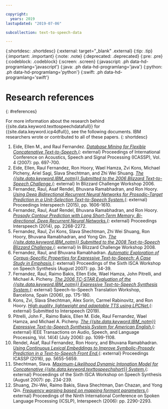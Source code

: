 ```yaml
---

copyright:
  years: 2019
lastupdated: "2019-07-06"

subcollection: text-to-speech-data

---
```


{:shortdesc: .shortdesc}
{:external: target="_blank" .external}
{:tip: .tip}
{:important: .important}
{:note: .note}
{:deprecated: .deprecated}
{:pre: .pre}
{:codeblock: .codeblock}
{:screen: .screen}
{:javascript: .ph data-hd-programlang='javascript'}
{:java: .ph data-hd-programlang='java'}
{:python: .ph data-hd-programlang='python'}
{:swift: .ph data-hd-programlang='swift'}

# Research references
{: #references}

For more information about the research behind {{site.data.keyword.texttospeechdatafull}} for {{site.data.keyword.icp4dfull}}, see the following documents. IBM researchers wrote or contributed to all of these papers.
{: shortdesc}

1.  <a id="eide2007" style="border-bottom:none">Eide, Ellen M., and Raul Fernandez.</a> [*Database Mining for Flexible Concatenative Text-to-Speech.*](http://ieeexplore.ieee.org/xpl/articleDetails.jsp?arnumber=4218196){: external} Proceedings of International Conference on Acoustics, Speech and Signal Processing (ICASSP), Vol. 4 (2007): pp. 697-700.
1.  <a id="eide2006" style="border-bottom:none">Eide, Ellen, Raul Fernandez, Ron Hoory, Wael Hamza, Zvi Kons, Michael Picheny, Ariel Sagi, Slava Shechtman, and Zhi Wei Shuang.</a> [*The {{site.data.keyword.IBM_notm}} Submitted to the 2006 Blizzard Text-to-Speech Challenge.*](http://www.festvox.org/blizzard/bc2006/ibm_blizzard2006.pdf){: external} In Blizzard Challenge Workshop 2006.
1.  <a id="fernandez2015" style="border-bottom:none">Fernandez, Raul, Asaf Rendel, Bhuvana Ramabhadran, and Ron Hoory.</a> [*Using Deep Bidirectional Recurrent Neural Networks for Prosodic-Target Prediction in a Unit-Selection Text-to-Speech System.*](https://www.researchgate.net/publication/295080074_Using_Deep_Bidirectional_Recurrent_Neural_Networks_for_Prosodic-Target_Prediction_in_a_Unit-Selection_Text-to-Speech_System){: external} Proceedings Interspeech (2015), pp. 1606-1610.
1.  <a id="fernandez2014" style="border-bottom:none">Fernandez, Raul, Asaf Rendel, Bhuvana Ramabhadran, and Ron Hoory.</a> [*Prosody Contour Prediction with Long Short-Term Memory, Bi-directional, Deep Recurrent Neural Networks.*](https://www.researchgate.net/publication/267154161_Prosody_Contour_Prediction_with_Long_Short-Term_Memory_Bi-Directional_Deep_Recurrent_Neural_Networks){: external} Proceedings Interspeech (2014), pp. 2268-2272.
1.  <a id="fernandez2008" style="border-bottom:none">Fernandez, Raul, Zvi Kons, Slava Shechtman, Zhi Wei Shuang, Ron Hoory, Bhuvana Ramabhadran, and Yong Qin.</a> [*The {{site.data.keyword.IBM_notm}} Submitted to the 2008 Text-to-Speech Blizzard Challenge.*](http://festvox.org/blizzard/bc2008/ibm_Blizzard2008.pdf){: external} In Blizzard Challenge Workshop 2008.
1.  <a id="fernandez2007" style="border-bottom:none">Fernandez, Raul, and Bhuvana Ramabhadran.</a> [*Automatic Exploration of Corpus-Specific Properties for Expressive Text-to-Speech: A Case Study in Emphasis.*](http://www.isca-speech.org/archive_open/archive_papers/ssw6/ssw6_034.pdf){: external} Proceedings of the Sixth ISCA Workshop on Speech Synthesis (August 2007): pp. 34-39.
1.  <a id="fernandez2006" style="border-bottom:none">Fernandez, Raul, Raimo Bakis, Ellen Eide, Wael Hamza, John Pitrelli, and Michael A. Picheny.</a> [*The 2006 TC-STAR Evaluation of the {{site.data.keyword.IBM_notm}} Expressive Text-to-Speech Synthesis System.*](https://www.researchgate.net/publication/228787461_The_2006_TC-STAR_evaluation_of_the_IBM_text-to-speech_synthesis_system){: external} Speech-to-Speech Translation Workshop, Barcelona, Spain (2006), pp. 175-180.
1.  <a id="kons2019" style="border-bottom:none">Kons, Zvi, Slava Shechtman, Alex Sorin, Carmel Rabinovitz, and Ron Hoory.</a> [*High quality, lightweight and adaptable TTS using LPCNet.*](https://arxiv.org/abs/1905.00590){: external} Submitted to Interspeech (2019).
1.  <a id="pitrelli2006" style="border-bottom:none">Pitrelli, John F., Raimo Bakis, Ellen M. Eide, Raul Fernandez, Wael Hamza, and Michael A. Picheny.</a> [*The {{site.data.keyword.IBM_notm}} Expressive Text-to-Speech Synthesis System for American English.*](http://ieeexplore.ieee.org/xpl/login.jsp?tp=&arnumber=1643639&url=http%3A%2F%2Fieeexplore.ieee.org%2Fxpls%2Fabs_all.jsp%3Farnumber%3D1643639){: external} IEEE Transactions on Audio, Speech, and Language Processing, Vol. 14(4) (July 2006): pp. 1099-1108.
1.  <a id="rendel2016" style="border-bottom:none">Rendel, Asaf, Raul Fernandez, Ron Hoory, and Bhuvana Ramabhadran.</a> [*Using Continuous Lexical Embeddings to Improve Symbolic-Prosody Prediction in a Text-to-Speech Front End.*](http://www.icassp2016.org/Papers/ViewPapers.asp?PaperNum=3425){: external} Proceedings ICASSP (2016), pp. 5655-5659.
1.  <a id="slava2007" style="border-bottom:none">Shechtman, Slava.</a> [*Maximum-Likelihood Dynamic Intonation Model for Concatenative {{site.data.keyword.texttospeechshort}} System.*](http://www.isca-speech.org/archive_open/archive_papers/ssw6/ssw6_234.pdf){: external} Proceedings of the Sixth ISCA Workshop on Speech Synthesis (August 2007): pp. 234-239.
1.  <a id="shuang2006" style="border-bottom:none">Shuang, Zhi-Wei, Raimo Bakis, Slava Shechtman, Dan Chazan, and Yong Qin.</a> [*Frequency warping based on mapping formant parameters.*](https://www.researchgate.net/profile/Slava_Shechtman/publication/221491579_Frequency_warping_based_on_mapping_formant_parameters/links/55d462dd08ae7fb244f60c61.pdf){: external} Proceedings of the Ninth International Conference on Spoken Language Processing (ICSLP), Interspeech (2006): pp. 2290-2293.
